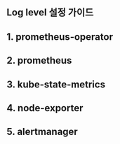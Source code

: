 ## Log level 설정 가이드

## 1. prometheus-operator
## 2. prometheus
## 3. kube-state-metrics
## 4. node-exporter
## 5. alertmanager
